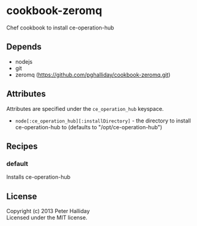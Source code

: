 cookbook-zeromq
===============

Chef cookbook to install ce-operation-hub

## Depends

- nodejs
- git
- zeromq (https://github.com/pghalliday/cookbook-zeromq.git)

## Attributes

Attributes are specified under the `ce_operation_hub` keyspace.

- `node[:ce_operation_hub][:installDirectory]` - the directory to install ce-operation-hub to (defaults to "/opt/ce-operation-hub")

## Recipes

### default

Installs ce-operation-hub

## License
Copyright (c) 2013 Peter Halliday  
Licensed under the MIT license.
